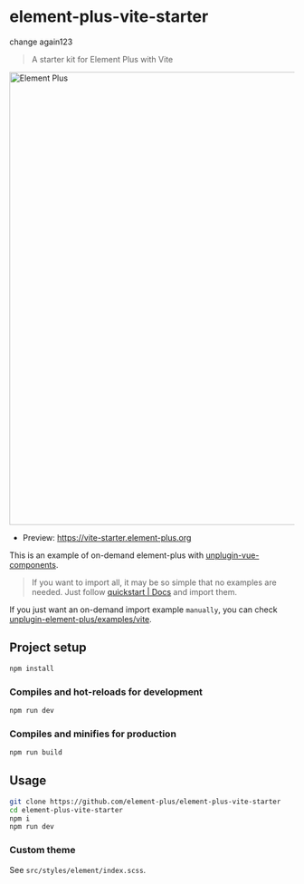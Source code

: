 # element-plus-vite-starter
change again123
> A starter kit for Element Plus with Vite

<img width="800" alt="Element Plus" src="https://user-images.githubusercontent.com/10731096/97282764-0726eb80-187a-11eb-9658-6dc98ccb8f8d.png">

- Preview: <https://vite-starter.element-plus.org>

This is an example of on-demand element-plus with [unplugin-vue-components](https://github.com/antfu/unplugin-vue-components).

> If you want to import all, it may be so simple that no examples are needed. Just follow [quickstart | Docs](https://element-plus.org/zh-CN/guide/quickstart.html) and import them.

If you just want an on-demand import example `manually`, you can check [unplugin-element-plus/examples/vite](https://github.com/element-plus/unplugin-element-plus/tree/main/examples/vite).

## Project setup

```bash
npm install
```

### Compiles and hot-reloads for development

```bash
npm run dev
```

### Compiles and minifies for production

```bash
npm run build
```

## Usage

```bash
git clone https://github.com/element-plus/element-plus-vite-starter
cd element-plus-vite-starter
npm i
npm run dev
```

### Custom theme

See `src/styles/element/index.scss`.
